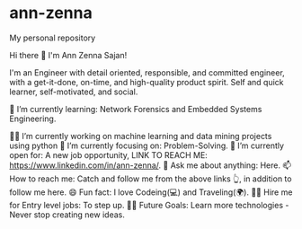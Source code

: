 # ann-zenna
My personal repository

Hi there 👋 I'm Ann Zenna Sajan!


I'm an Engineer with detail oriented, responsible, and committed engineer, with a get-it-done, on-time, and high-quality product spirit. Self and quick learner, self-motivated, and social.

🌱 I’m currently learning: Network Forensics and Embedded Systems Engineering.

👨‍💻 I’m currently working on machine learning and data mining projects using python
🎯 I’m currently focusing on: Problem-Solving.
🤔 I’m currently open for: A new job opportunity, LINK TO REACH ME: https://www.linkedin.com/in/ann-zenna/.
💬 Ask me about anything: Here.
📫 How to reach me: Catch and follow me from the above links 👆, in addition to follow me here.
😄 Fun fact: I love Codeing(💻) and Traveling(🌍).
👨‍💻 Hire me for Entry level jobs: To step up.
💪🏼 Future Goals: Learn more technologies - Never stop creating new ideas.
